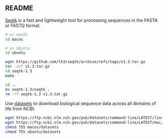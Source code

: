 ## README

[Seqtk](https://github.com/lh3/seqtk) is a fast and lightweight tool for processing sequences in the FASTA or FASTQ format.

```bash
# on macOS
cd macos

# on Ubuntu
cd ubuntu

wget https://github.com/lh3/seqtk/archive/refs/tags/v1.3.tar.gz
tar -xzf v1.3.tar.gz
cd seqtk-1.3
make

cd ..
mv seqtk-1.3/seqtk .
rm -rf seqtk-1.3 v1.3.tar.gz
```

Use [datasets](https://www.ncbi.nlm.nih.gov/datasets/docs/quickstarts/command-line-tools/) to download biological sequence data across all domains of life from NCBI.


```bash
wget https://ftp.ncbi.nlm.nih.gov/pub/datasets/command-line/LATEST/linux-amd64/datasets -O ubuntu/datasets
wget https://ftp.ncbi.nlm.nih.gov/pub/datasets/command-line/LATEST/mac/datasets -O macos/datasets
chmod 755 macos/datasets
chmod 755 ubuntu/datasets
```

